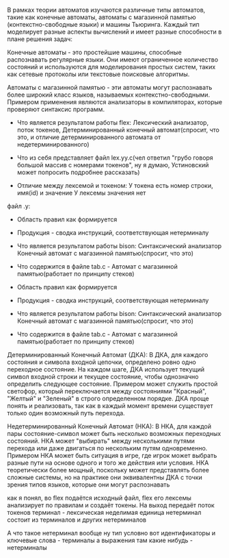 В рамках теории автоматов изучаются различные типы автоматов, такие как конечные автоматы, автоматы с магазинной памятью (контекстно-свободные языки) и машины Тьюринга. Каждый тип моделирует разные аспекты вычислений и имеет разные способности в плане решения задач:


Конечные автоматы - это простейшие машины, способные распознавать регулярные языки. Они имеют ограниченное количество состояний и используются для моделирования простых систем, таких как сетевые протоколы или текстовые поисковые алгоритмы.

Автоматы с магазинной памятью - эти автоматы могут распознавать более широкий класс языков, называемых контекстно-свободными. Примером применения являются анализаторы в компиляторах, которые проверяют синтаксис программ.


- Что является результатом работы flex:
Лексический анализатор,
поток токенов,
Детерминированный конечный автомат(спросит, что это, и отличие детерминированного автомата от недетерминированного)

- Что из себя представляет файл lex.yy.c(чел ответил "грубо говоря большой массив с номерами токенов", ну я думаю, Устиновский может попросить подробнее рассказать)

- Отличие между лексемой и токеном:
У токена есть номер строки, имя(id) и значение
У лексемы значения нет



файл .y:
- Область правил как формируется

- Продукция - сводка инструкций, соответствующая нетерминалу

- Что является результатом работы bison:
Синтаксический анализатор
Конечный автомат с магазинной памятью(спросит, что это)

- Что содержится в файле tab.c -
Автомат с магазинной памятью(работает по принципу стеков)



- Область правил как формируется

- Продукция - сводка инструкций, соответствующая нетерминалу

- Что является результатом работы bison:
Синтаксический анализатор
Конечный автомат с магазинной памятью(спросит, что это)

- Что содержится в файле tab.c -
Автомат с магазинной памятью(работает по принципу стеков)



Детерминированный Конечный Автомат (ДКА):
В ДКА, для каждого состояния и символа входной цепочки, определено ровно одно переходное состояние.
На каждом шаге, ДКА использует текущий символ входной строки и текущее состояние, чтобы однозначно определить следующее состояние.
Примером может служить простой светофор, который переключается между состояниями "Красный", "Желтый" и "Зеленый" в строго определенном порядке.
ДКА проще понять и реализовать, так как в каждый момент времени существует только один возможный путь перехода.

Недетерминированный Конечный Автомат (НКА):
В НКА, для каждой пары состояние-символ может быть несколько возможных переходных состояний.
НКА может "выбирать" между несколькими путями перехода или даже двигаться по нескольким путям одновременно.
Примером НКА может быть ситуация в игре, где игрок может выбрать разные пути на основе одного и того же действия или условия.
НКА теоретически более мощный, поскольку может представлять более сложные системы, но на практике они эквивалентны ДКА с точки зрения типов языков, которые они могут распознавать



как я понял, во flex подаётся исходный файл, flex его лексемы анализирует по правилам и создаёт токены. На выход передаёт поток токенов
терминал - лексическая неделимая единица
нетерминал состоит из терминалов и других нетерминалов


А что такое нетерминал вообще
ну тип условно вот идентификаторы и ключевые слова - терминалы
а выражения там какие нибудь - нетерминалы